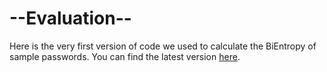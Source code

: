 # --Evaluation--

Here is the very first version of code we used to calculate the BiEntropy of sample passwords. You can find the latest version [here](https://github.com/ryanamannion/gtown-passwords/tree/main/evaluation).
